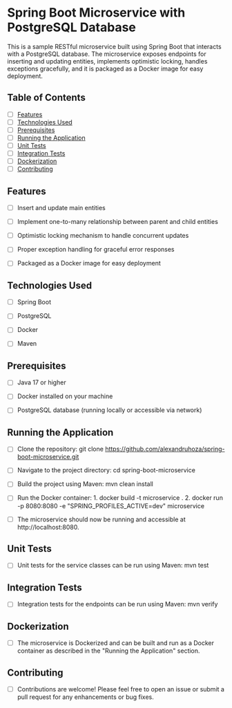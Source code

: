 # Spring Boot Microservice with PostgreSQL Database

This is a sample RESTful microservice built using Spring Boot that interacts with a PostgreSQL database. The microservice exposes endpoints for inserting and updating entities, implements optimistic locking, handles exceptions gracefully, and it is packaged as a Docker image for easy deployment.

## Table of Contents

- [ ] [Features]()
- [ ] [Technologies Used]()
- [ ] [Prerequisites]()
- [ ] [Running the Application]()
- [ ] [Unit Tests]()
- [ ] [Integration Tests]()
- [ ] [Dockerization]()
- [ ] [Contributing]()

## Features

- [ ] Insert and update main entities
- [ ] Implement one-to-many relationship between parent and child entities
- [ ] Optimistic locking mechanism to handle concurrent updates
- [ ] Proper exception handling for graceful error responses
- [ ] Packaged as a Docker image for easy deployment


## Technologies Used

- [ ] Spring Boot
- [ ] PostgreSQL
- [ ] Docker
- [ ] Maven


## Prerequisites

- [ ] Java 17 or higher
- [ ] Docker installed on your machine
- [ ] PostgreSQL database (running locally or accessible via network)


## Running the Application

- [ ] Clone the repository: git clone https://github.com/alexandruhoza/spring-boot-microservice.git
- [ ] Navigate to the project directory: cd spring-boot-microservice
- [ ] Build the project using Maven: mvn clean install
- [ ] Run the Docker container: 1. docker build -t microservice .
                                2. docker run -p 8080:8080 -e "SPRING_PROFILES_ACTIVE=dev" microservice
- [ ] The microservice should now be running and accessible at http://localhost:8080.


## Unit Tests

- [ ] Unit tests for the service classes can be run using Maven: mvn test


## Integration Tests

- [ ] Integration tests for the endpoints can be run using Maven: mvn verify


## Dockerization

- [ ] The microservice is Dockerized and can be built and run as a Docker container as described in the "Running the Application" section.


## Contributing

- [ ] Contributions are welcome! Please feel free to open an issue or submit a pull request for any enhancements or bug fixes.